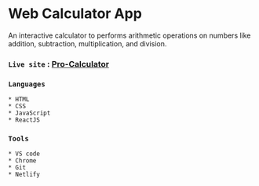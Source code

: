 # Web Calculator App

An interactive calculator to performs arithmetic operations on numbers like addition, subtraction, multiplication, and division.

### `Live site` : [Pro-Calculator](https://pro-calculator.netlify.app)

### `Languages`
```
* HTML
* CSS
* JavaScript
* ReactJS
```
### `Tools`
```
* VS code
* Chrome
* Git
* Netlify
```
